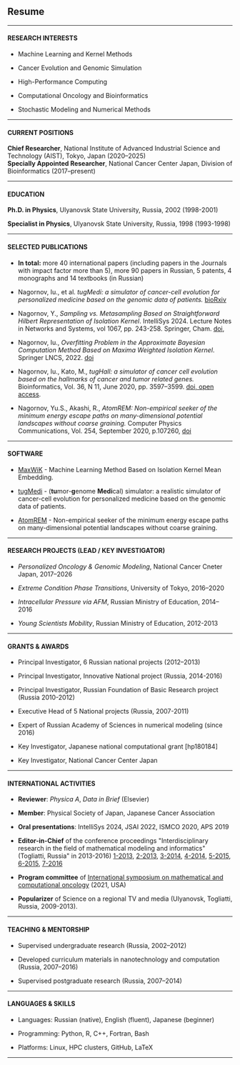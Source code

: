 ## Resume

---

#### RESEARCH INTERESTS

- Machine Learning and Kernel Methods
    
- Cancer Evolution and Genomic Simulation
    
- High-Performance Computing
    
- Computational Oncology and Bioinformatics
    
- Stochastic Modeling and Numerical Methods
    

---

#### CURRENT POSITIONS

**Chief Researcher**, National Institute of Advanced Industrial Science and Technology (AIST), Tokyo, Japan (2020–2025)  
**Specially Appointed Researcher**, National Cancer Center Japan, Division of Bioinformatics (2017–present)

---

<a id="edu"></a>

#### EDUCATION

**Ph.D. in Physics**, Ulyanovsk State University, Russia, 2002 (1998-2001)

**Specialist in Physics**, Ulyanovsk State University, Russia, 1998 (1993-1998)

---

#### SELECTED PUBLICATIONS

- **In total:** more 40 international papers (including papers in the Journals with impact factor more than 5), 
more 90 papers in Russian, 5 patents, 4 monographs and 14 textbooks (in Russian)


- Nagornov, Iu., et al. _tugMedi: a simulator of cancer-cell evolution for personalized medicine  based on the genomic data of patients._ 
[bioRxiv](https://www.biorxiv.org/content/10.1101/2025.06.27.661855v1)
    
- Nagornov, Y., _Sampling vs. Metasampling Based on Straightforward Hilbert Representation of Isolation Kernel_. 
IntelliSys 2024. Lecture Notes in Networks and Systems, vol 1067, pp. 243-258. Springer, Cham. 
[doi](https://link.springer.com/chapter/10.1007/978-3-031-66431-1_16), 
    
- Nagornov, Iu., _Overfitting Problem in the Approximate Bayesian Computation Method Based on Maxima Weighted Isolation Kernel_. 
Springer LNCS, 2022. [doi](https://doi.org/10.1007/978-3-031-29168-5_18)
    
- Nagornov, Iu., Kato, M., _tugHall: a simulator of cancer cell evolution based on the hallmarks of cancer and tumor related genes._ 
Bioinformatics, Vol. 36, N 11, June 2020, pp. 3597–3599. [doi, open access](https://doi.org/10.1093/bioinformatics/btaa182).
    
- Nagornov, Yu.S., Akashi, R., _AtomREM: Non-empirical seeker of the minimum energy escape paths on many-dimensional potential landscapes without coarse graining._ 
Computer Physics Communications, Vol. 254, September 2020, p.107260, 
[doi](https://doi.org/10.1016/j.cpc.2020.107260)

---

<a id="software"></a>

#### SOFTWARE

- [MaxWiK](https://cran.r-project.org/web/packages/MaxWiK/index.html) - Machine Learning Method Based on Isolation Kernel Mean Embedding.

- [tugMedi](https://github.com/tugHall/tugMedi_open) - (**tu**mor-**g**enome **Medi**cal) simulator: a realistic simulator of cancer-cell evolution for personalized medicine based on the genomic data of patients.

- [AtomREM](https://github.com/YuriNagornov/AtomREM) - Non-empirical seeker of the minimum energy escape paths on many-dimensional potential landscapes without coarse graining.
  
---

#### RESEARCH PROJECTS (LEAD / KEY INVESTIGATOR)

- _Personalized Oncology & Genomic Modeling_, National Cancer Cneter Japan, 2017–2026
    
- _Extreme Condition Phase Transitions_, University of Tokyo, 2016–2020
    
- _Intracellular Pressure via AFM_, Russian Ministry of Education, 2014–2016

- _Young Scientists Mobility_,  Russian Ministry of Education, 2012-2013

---

#### GRANTS & AWARDS

- Principal Investigator, 6 Russian national projects (2012–2013)

- Principal Investigator, Innovative National project (Russia, 2014-2016)

- Principal Investigator, Russian Foundation of Basic Research project (Russia 2010-2012)

- Executive Head of 5 National projects (Russia, 2007-2011)

- Expert of Russian Academy of Sciences in numerical modeling (since 2016)
    
- Key Investigator, Japanese national computational grant [hp180184]

- Key Investigator, National Cancer Center Japan


---

#### INTERNATIONAL ACTIVITIES

- **Reviewer**: _Physica A_, _Data in Brief_ (Elsevier)
    
- **Member**: Physical Society of Japan, Japanese Cancer Association
    
- **Oral presentations**: IntelliSys 2024, JSAI 2022, ISMCO 2020, APS 2019

- **Editor-in-Chief** of the conference proceedings "Interdisciplinary research in the field of mathematical modeling and informatics" (Togliatti, Russia" in 2013-2016)
[1-2013](https://elibrary.ru/item.asp?id=20212097&selid=20742196),
[2-2013](https://elibrary.ru/item.asp?id=20305695&selid=20368197),
[3-2014](https://elibrary.ru/item.asp?id=21328166),
[4-2014](https://elibrary.ru/item.asp?id=22525727&selid=22525767),
[5-2015](https://elibrary.ru/item.asp?id=22894690&selid=22920130),
[6-2015](https://elibrary.ru/item.asp?id=23532556&selid=23532612), 
[7-2016](https://elibrary.ru/item.asp?id=25678343&selid=25678405)

- **Program committee** of [International symposium on mathematical and computational oncology](https://ismco.net/index.php/program-committee/) (2021, USA)

- **Popularizer** of Science on a regional TV and media (Ulyanovsk, Togliatti, Russia, 2009-2013).

---

#### TEACHING & MENTORSHIP

- Supervised undergraduate research (Russia, 2002–2012)
    
- Developed curriculum materials in nanotechnology and computation (Russia, 2007–2016)
    
- Supervised postgraduate research (Russia, 2007–2014)
    

---

#### LANGUAGES & SKILLS

- Languages: Russian (native), English (fluent), Japanese (beginner)
    
- Programming: Python, R, C++, Fortran, Bash
    
- Platforms: Linux, HPC clusters, GitHub, LaTeX

--- 
